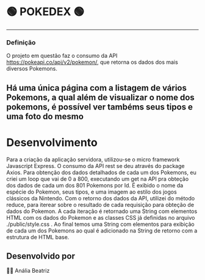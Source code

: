 # 🟢 POKEDEX 🟢
---
### Definição
O projeto em questão faz o consumo da API https://pokeapi.co/api/v2/pokemon/, que retorna os dados dos mais diversos Pokemons.

Há uma única página com a listagem de vários Pokemons, a qual além de visualizar o nome dos pokemons, é possível ver tambéms seus tipos e uma foto do mesmo
 --- 

# Desenvolvimento
Para a criação da aplicação servidora, utilizou-se o micro framework Javascript Express. O consumo da API rest se deu através do package Axios. Para obtenção dos dados detalhados de cada um dos Pokemons, eu criei um loop que vai de 0 a 800, executando um get na API pra obteção dos dados de cada um dos 801 Pokemons por Id. É exibido o nome da espécie do Pokemon, seus tipos, e uma imagem ao estilo dos jogos clássicos da Nintendo. Com o retorno dos dados da API, utilizei do método reduce, para iterear sobre o resultado de cada requisição para obteção de dados do Pokemon. A cada iteração é retornado uma String com elementos HTML com os dados do Pokemon e as classes CSS já definidas no arquivo ./public/style.css . Ao final temos uma String com elementos para exibição de cada um dos Pokemons ao qual é adicionado na String de retorno com a estrutura de HTML base.

## Desenvolvido por 
 👩‍💻 Anália Beatriz
